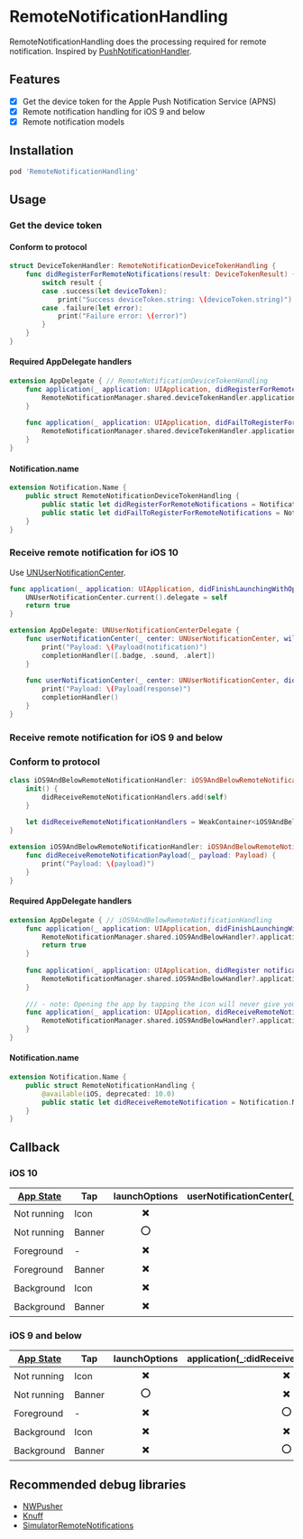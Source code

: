 # RemoteNotificationHandling

RemoteNotificationHandling does the processing required for remote notification. Inspired by [PushNotificationHandler](https://github.com/gtsifrikas/PushNotificationHandler).

## Features

- [x] Get the device token for the Apple Push Notification Service (APNS)
- [x] Remote notification handling for iOS 9 and below
- [x] Remote notification models

## Installation

```ruby
pod 'RemoteNotificationHandling'
```

## Usage

### Get the device token

#### Conform to protocol

```swift
struct DeviceTokenHandler: RemoteNotificationDeviceTokenHandling {
    func didRegisterForRemoteNotifications(result: DeviceTokenResult) {
        switch result {
        case .success(let deviceToken):
            print("Success deviceToken.string: \(deviceToken.string)")
        case .failure(let error):
            print("Failure error: \(error)")
        }
    }
}
```

#### Required AppDelegate handlers

```swift
extension AppDelegate { // RemoteNotificationDeviceTokenHandling
    func application(_ application: UIApplication, didRegisterForRemoteNotificationsWithDeviceToken deviceToken: Data) {
        RemoteNotificationManager.shared.deviceTokenHandler.application(application, didRegisterForRemoteNotificationsWithDeviceToken: deviceToken)
    }
    
    func application(_ application: UIApplication, didFailToRegisterForRemoteNotificationsWithError error: Error) {
        RemoteNotificationManager.shared.deviceTokenHandler.application(application, didFailToRegisterForRemoteNotificationsWithError: error)
    }
}
```

#### Notification.name

```swift
extension Notification.Name {
    public struct RemoteNotificationDeviceTokenHandling {
        public static let didRegisterForRemoteNotifications = Notification.Name(rawValue: "RemoteNotificationDeviceTokenHandling.didRegisterForRemoteNotifications")
        public static let didFailToRegisterForRemoteNotifications = Notification.Name(rawValue: "RemoteNotificationDeviceTokenHandling.didFailToRegisterForRemoteNotifications")
    }    
}
```

### Receive remote notification for iOS 10

Use [UNUserNotificationCenter](https://developer.apple.com/documentation/usernotifications/unusernotificationcenter).

```swift
func application(_ application: UIApplication, didFinishLaunchingWithOptions launchOptions: [UIApplicationLaunchOptionsKey: Any]?) -> Bool {
    UNUserNotificationCenter.current().delegate = self
    return true
}
```

```swift
extension AppDelegate: UNUserNotificationCenterDelegate {
    func userNotificationCenter(_ center: UNUserNotificationCenter, willPresent notification: UNNotification, withCompletionHandler completionHandler: @escaping (UNNotificationPresentationOptions) -> Swift.Void) {
        print("Payload: \(Payload(notification)")
        completionHandler([.badge, .sound, .alert])
    }
    
    func userNotificationCenter(_ center: UNUserNotificationCenter, didReceive response: UNNotificationResponse, withCompletionHandler completionHandler: @escaping () -> Swift.Void) {
        print("Payload: \(Payload(response)")
        completionHandler()
    }
}
```

### Receive remote notification for iOS 9 and below

### Conform to protocol

```swift
class iOS9AndBelowRemoteNotificationHandler: iOS9AndBelowRemoteNotificationHandling {
    init() {
        didReceiveRemoteNotificationHandlers.add(self)
    }
    
    let didReceiveRemoteNotificationHandlers = WeakContainer<iOS9AndBelowRemoteNotificationPayloadHandling>()
}

extension iOS9AndBelowRemoteNotificationHandler: iOS9AndBelowRemoteNotificationPayloadHandling {
    func didReceiveRemoteNotificationPayload(_ payload: Payload) {
        print("Payload: \(payload)")
    }
}
```

#### Required AppDelegate handlers

```swift
extension AppDelegate { // iOS9AndBelowRemoteNotificationHandling
    func application(_ application: UIApplication, didFinishLaunchingWithOptions launchOptions: [UIApplicationLaunchOptionsKey: Any]?) -> Bool {
        RemoteNotificationManager.shared.iOS9AndBelowHandler?.application(application, didFinishLaunchingWithOptions: launchOptions)        
        return true
    }
    
    func application(_ application: UIApplication, didRegister notificationSettings: UIUserNotificationSettings) {
        RemoteNotificationManager.shared.iOS9AndBelowHandler?.application(application, didRegister: notificationSettings)
    }
    
    /// - note: Opening the app by tapping the icon will never give you information about previous notifications. It's only if you actually open the app via a notification that you will be able to access the notification data. (from [Stackoverflow](https://stackoverflow.com/a/13847840))
    func application(_ application: UIApplication, didReceiveRemoteNotification userInfo: [AnyHashable : Any]) {
        RemoteNotificationManager.shared.iOS9AndBelowHandler?.application(application, didReceiveRemoteNotification: userInfo)
    }
}
```

#### Notification.name

```swift
extension Notification.Name {
    public struct RemoteNotificationHandling {
        @available(iOS, deprecated: 10.0)
        public static let didReceiveRemoteNotification = Notification.Name(rawValue: "RemoteNotificationHandling.didReceiveRemoteNotification")
    }
}
```

## Callback

### iOS 10

| [App State](https://developer.apple.com/library/content/documentation/iPhone/Conceptual/iPhoneOSProgrammingGuide/TheAppLifeCycle/TheAppLifeCycle.html#//apple_ref/doc/uid/TP40007072-CH2-SW3) | Tap | launchOptions | userNotificationCenter(_:willPresent:withCompletionHandler:) | userNotificationCenter(_:didReceive:withCompletionHandler:) |
| --- | --- | :---: | :---: | :---: |
| Not running | Icon | ✖️ | ✖️ | ✖️ |
| Not running | Banner | ⭕️ | ✖️ | ⭕️ |
| Foreground | - | ✖️ | ⭕️ | ✖️ |
| Foreground | Banner | ✖️ | ✖️ | ⭕️ |
| Background | Icon | ✖️ | ✖️ | ✖️ |
| Background | Banner | ✖️ | ✖️ | ⭕️ |

### iOS 9 and below

| [App State](https://developer.apple.com/library/content/documentation/iPhone/Conceptual/iPhoneOSProgrammingGuide/TheAppLifeCycle/TheAppLifeCycle.html#//apple_ref/doc/uid/TP40007072-CH2-SW3) | Tap | launchOptions | application(_:didReceiveRemoteNotification:) |
| --- | --- | :---: | :---: |
| Not running | Icon | ✖️ | ✖️ |
| Not running | Banner | ⭕️ | ✖️ |
| Foreground | - | ✖️ | ⭕️ |
| Background | Icon | ✖️ | ✖️ |
| Background | Banner | ✖️ | ⭕️ |

## Recommended debug libraries

- [NWPusher](https://github.com/noodlewerk/NWPusher)
- [Knuff](https://github.com/KnuffApp/Knuff)
- [SimulatorRemoteNotifications](https://github.com/acoomans/SimulatorRemoteNotifications)

